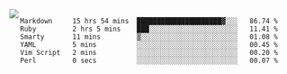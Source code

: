 

<a href="https://github.com/anuraghazra/github-readme-stats">
  <img align="left" src="https://github-readme-stats.vercel.app/api?username=kfly8&count_private=true&show_icons=true&theme=calm" />
</a>


<!--START_SECTION:waka-->

```text
Markdown     15 hrs 54 mins  █████████████████████▓░░░   86.74 %
Ruby         2 hrs 5 mins    ███░░░░░░░░░░░░░░░░░░░░░░   11.41 %
Smarty       11 mins         ▒░░░░░░░░░░░░░░░░░░░░░░░░   01.08 %
YAML         5 mins          ░░░░░░░░░░░░░░░░░░░░░░░░░   00.45 %
Vim Script   2 mins          ░░░░░░░░░░░░░░░░░░░░░░░░░   00.20 %
Perl         0 secs          ░░░░░░░░░░░░░░░░░░░░░░░░░   00.07 %
```

<!--END_SECTION:waka-->
